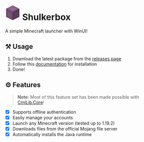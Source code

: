 # <img src="docs/icon.png" width="48px"/> Shulkerbox

A simple Minecraft launcher with WinUI!

## ⚒️ Usage

1. Download the latest package from the [releases page](https://github.com/dentolos19/Shulkerbox/releases)
2. Follow this [documentation](https://learn.microsoft.com/dotnet/maui/windows/deployment/publish-cli?view=net-maui-7.0#installing-the-app) for installation
3. Done!

## ⚙️ Features

> **Note**: Most of this feature set has been made possible with [CmlLib.Core](https://github.com/CmlLib/CmlLib.Core)!

- [x] Supports offline authentication
- [x] Easily manage your accounts
- [x] Launch any Minecraft version (tested up to 1.19.2)
- [x] Downloads files from the official Mojang file server
- [x] Automatically installs the Java runtime